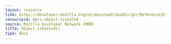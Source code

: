 ```yaml
---
layout: resource
link: https://developer.mozilla.org/en/docs/web/JavaScript/Reference/Global_Objects/Object/isSealed
resourceid: docs-object-issealed
source: Mozilla Developer Network (MDN)
title: Object.isSealed()
type: docs
---
```


